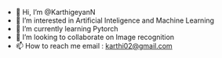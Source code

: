 - 👋 Hi, I’m @KarthigeyanN
- 👀 I’m interested in Artificial Inteligence and Machine Learning
- 🌱 I’m currently learning Pytorch
- 💞️ I’m looking to collaborate on Image recognition
- 📫 How to reach me email : karthi02@gmail.com

<!---
KarthigeyanN/KarthigeyanN is a ✨ special ✨ repository because its `README.md` (this file) appears on your GitHub profile.
You can click the Preview link to take a look at your changes.
--->
